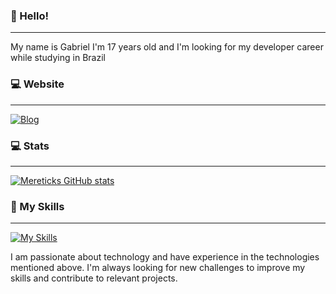 ### 👋 Hello!

----

My name is Gabriel I'm 17 years old and I'm looking for my developer career while studying in Brazil

### 💻 Website

----

[![Blog](https://img.shields.io/website?label=codestore.squareweb.app&style=for-the-badge&url=https://codestore.squareweb.app/)](https://codestore.squareweb.app)

### 💻 Stats

----

[![Mereticks GitHub stats](https://github-readme-stats.vercel.app/api?username=GabrielMKiller&show_icons=true&bg_color=00000000)](https://github.com/GabrielMKiller/github-readme-stats#gh-dark-mode-only)


### 🔧 My Skills

----

[![My Skills](https://skillicons.dev/icons?i=js,html,css,lua,discord,bots,figma,git,github,mysql,ps,ae,vscode)](https://skillicons.dev)

I am passionate about technology and have experience in the technologies mentioned above. I'm always looking for new challenges to improve my skills and contribute to relevant projects.
